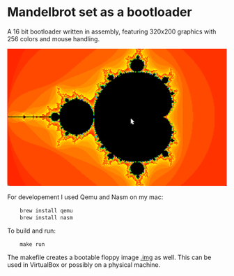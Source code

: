 # Mandelbrot set as a bootloader

A 16 bit bootloader written in assembly, featuring 320x200 graphics with 256 colors and mouse handling. 

![screenshot](screenshot.png)

For developement I used Qemu and Nasm on my mac:

```
    brew install qemu
    brew install nasm
```

To build and run:
```
    make run
```

The makefile creates a bootable floppy image [.img](bin/boot.img) as well. This can be used in VirtualBox 
or possibly on a physical machine.